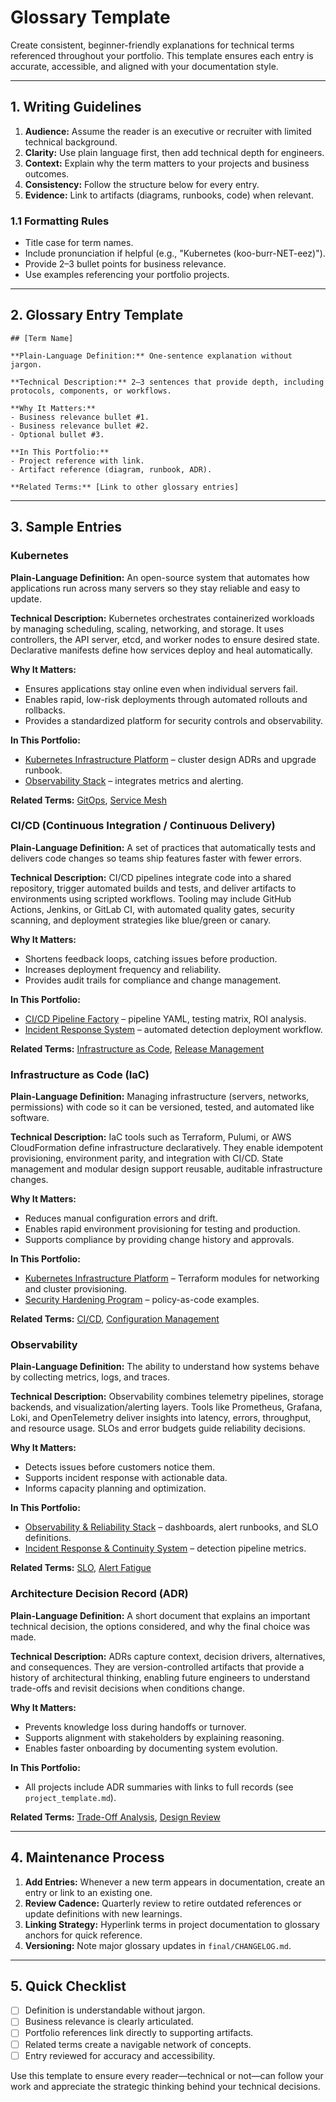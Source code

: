 # Glossary Template

Create consistent, beginner-friendly explanations for technical terms referenced throughout your portfolio. This template ensures each entry is accurate, accessible, and aligned with your documentation style.

---

## 1. Writing Guidelines

1. **Audience:** Assume the reader is an executive or recruiter with limited technical background.
2. **Clarity:** Use plain language first, then add technical depth for engineers.
3. **Context:** Explain why the term matters to your projects and business outcomes.
4. **Consistency:** Follow the structure below for every entry.
5. **Evidence:** Link to artifacts (diagrams, runbooks, code) when relevant.

### 1.1 Formatting Rules
- Title case for term names.
- Include pronunciation if helpful (e.g., "Kubernetes (koo-burr-NET-eez)").
- Provide 2–3 bullet points for business relevance.
- Use examples referencing your portfolio projects.

---

## 2. Glossary Entry Template

```
## [Term Name]

**Plain-Language Definition:** One-sentence explanation without jargon.

**Technical Description:** 2–3 sentences that provide depth, including protocols, components, or workflows.

**Why It Matters:**
- Business relevance bullet #1.
- Business relevance bullet #2.
- Optional bullet #3.

**In This Portfolio:**
- Project reference with link.
- Artifact reference (diagram, runbook, ADR).

**Related Terms:** [Link to other glossary entries]
```

---

## 3. Sample Entries

### Kubernetes

**Plain-Language Definition:** An open-source system that automates how applications run across many servers so they stay reliable and easy to update.

**Technical Description:** Kubernetes orchestrates containerized workloads by managing scheduling, scaling, networking, and storage. It uses controllers, the API server, etcd, and worker nodes to ensure desired state. Declarative manifests define how services deploy and heal automatically.

**Why It Matters:**
- Ensures applications stay online even when individual servers fail.
- Enables rapid, low-risk deployments through automated rollouts and rollbacks.
- Provides a standardized platform for security controls and observability.

**In This Portfolio:**
- [Kubernetes Infrastructure Platform](./projects/01-sde-devops/PRJ-SDE-001/README.md) – cluster design ADRs and upgrade runbook.
- [Observability Stack](./projects/01-sde-devops/PRJ-SDE-002/README.md) – integrates metrics and alerting.

**Related Terms:** [GitOps](#gitops), [Service Mesh](#service-mesh)

### CI/CD (Continuous Integration / Continuous Delivery)

**Plain-Language Definition:** A set of practices that automatically tests and delivers code changes so teams ship features faster with fewer errors.

**Technical Description:** CI/CD pipelines integrate code into a shared repository, trigger automated builds and tests, and deliver artifacts to environments using scripted workflows. Tooling may include GitHub Actions, Jenkins, or GitLab CI, with automated quality gates, security scanning, and deployment strategies like blue/green or canary.

**Why It Matters:**
- Shortens feedback loops, catching issues before production.
- Increases deployment frequency and reliability.
- Provides audit trails for compliance and change management.

**In This Portfolio:**
- [CI/CD Pipeline Factory](./projects/01-sde-devops/PRJ-SDE-002/README.md) – pipeline YAML, testing matrix, ROI analysis.
- [Incident Response System](./projects/03-cybersecurity/PRJ-CYB-OPS-002/README.md) – automated detection deployment workflow.

**Related Terms:** [Infrastructure as Code](#infrastructure-as-code), [Release Management](#release-management)

### Infrastructure as Code (IaC)

**Plain-Language Definition:** Managing infrastructure (servers, networks, permissions) with code so it can be versioned, tested, and automated like software.

**Technical Description:** IaC tools such as Terraform, Pulumi, or AWS CloudFormation define infrastructure declaratively. They enable idempotent provisioning, environment parity, and integration with CI/CD. State management and modular design support reusable, auditable infrastructure changes.

**Why It Matters:**
- Reduces manual configuration errors and drift.
- Enables rapid environment provisioning for testing and production.
- Supports compliance by providing change history and approvals.

**In This Portfolio:**
- [Kubernetes Infrastructure Platform](./projects/01-sde-devops/PRJ-SDE-001/README.md) – Terraform modules for networking and cluster provisioning.
- [Security Hardening Program](./projects/03-cybersecurity/PRJ-CYB-BLUE-001/README.md) – policy-as-code examples.

**Related Terms:** [CI/CD](#ci-cd-continuous-integration--continuous-delivery), [Configuration Management](#configuration-management)

### Observability

**Plain-Language Definition:** The ability to understand how systems behave by collecting metrics, logs, and traces.

**Technical Description:** Observability combines telemetry pipelines, storage backends, and visualization/alerting layers. Tools like Prometheus, Grafana, Loki, and OpenTelemetry deliver insights into latency, errors, throughput, and resource usage. SLOs and error budgets guide reliability decisions.

**Why It Matters:**
- Detects issues before customers notice them.
- Supports incident response with actionable data.
- Informs capacity planning and optimization.

**In This Portfolio:**
- [Observability & Reliability Stack](./projects/01-sde-devops/PRJ-SDE-002/README.md) – dashboards, alert runbooks, and SLO definitions.
- [Incident Response & Continuity System](./projects/03-cybersecurity/PRJ-CYB-OPS-002/README.md) – detection pipeline metrics.

**Related Terms:** [SLO](#service-level-objective-slo), [Alert Fatigue](#alert-fatigue)

### Architecture Decision Record (ADR)

**Plain-Language Definition:** A short document that explains an important technical decision, the options considered, and why the final choice was made.

**Technical Description:** ADRs capture context, decision drivers, alternatives, and consequences. They are version-controlled artifacts that provide a history of architectural thinking, enabling future engineers to understand trade-offs and revisit decisions when conditions change.

**Why It Matters:**
- Prevents knowledge loss during handoffs or turnover.
- Supports alignment with stakeholders by explaining reasoning.
- Enables faster onboarding by documenting system evolution.

**In This Portfolio:**
- All projects include ADR summaries with links to full records (see `project_template.md`).

**Related Terms:** [Trade-Off Analysis](#trade-off-analysis), [Design Review](#design-review)

---

## 4. Maintenance Process

1. **Add Entries:** Whenever a new term appears in documentation, create an entry or link to an existing one.
2. **Review Cadence:** Quarterly review to retire outdated references or update definitions with new learnings.
3. **Linking Strategy:** Hyperlink terms in project documentation to glossary anchors for quick reference.
4. **Versioning:** Note major glossary updates in `final/CHANGELOG.md`.

---

## 5. Quick Checklist

- [ ] Definition is understandable without jargon.
- [ ] Business relevance is clearly articulated.
- [ ] Portfolio references link directly to supporting artifacts.
- [ ] Related terms create a navigable network of concepts.
- [ ] Entry reviewed for accuracy and accessibility.

Use this template to ensure every reader—technical or not—can follow your work and appreciate the strategic thinking behind your technical decisions.

